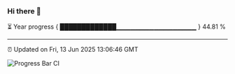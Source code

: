 ### Hi there 👋

⏳ Year progress { █████████████▁▁▁▁▁▁▁▁▁▁▁▁▁▁▁▁▁ } 44.81 %

---

⏰ Updated on Fri, 13 Jun 2025 13:06:46 GMT

![Progress Bar CI](https://github.com/IshwaranRudhara/GIT-ACTION/workflows/Progress%20Bar%20CI/badge.svg)
